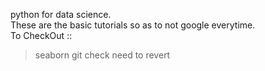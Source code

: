 python for data science. <br>
These are the basic tutorials so as to not google everytime.<br>
To CheckOut ::
>seaborn
git check need to revert
